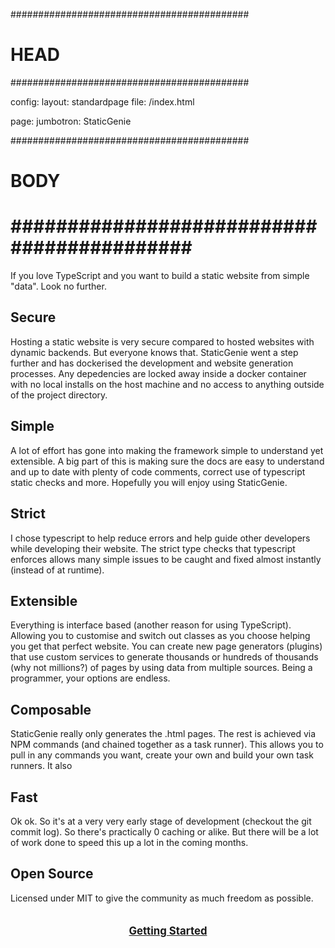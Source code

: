 ###########################################
# HEAD
###########################################

config: 
  layout: standardpage
  file: /index.html
  
page: 
  jumbotron: StaticGenie

###########################################
# BODY
###########################################
=====

If you love TypeScript and you want to build a static website from simple "data". Look no further.

## Secure

Hosting a static website is very secure compared to hosted websites with dynamic backends. But everyone knows that. StaticGenie went a step further and has dockerised the development and website generation processes. Any depedencies are locked away inside a docker container with no local installs on the host machine and no access to anything outside of the project directory.

## Simple

A lot of effort has gone into making the framework simple to understand yet extensible. A big part of this is making sure the docs are easy to understand and up to date with plenty of code comments, correct use of typescript static checks and more. Hopefully you will enjoy using StaticGenie.

## Strict

I chose typescript to help reduce errors and help guide other developers while developing their website. The strict type checks that typescript enforces allows many simple issues to be caught and fixed almost instantly (instead of at runtime).

## Extensible

Everything is interface based (another reason for using TypeScript). Allowing you to customise and switch out classes as you choose helping you get that perfect website. You can create new page generators (plugins) that use custom services to generate thousands or hundreds of thousands (why not millions?) of pages by using data from multiple sources. Being a programmer, your options are endless.

## Composable

StaticGenie really only generates the .html pages. The rest is achieved via NPM commands (and chained together as a task runner). This allows you to pull in any commands you want, create your own and build your own task runners. It also  

## Fast

Ok ok. So it's at a very very early stage of development (checkout the git commit log). So there's practically 0 caching or alike. But there will be a lot of work done to speed this up a lot in the coming months.

## Open Source

Licensed under MIT to give the community as much freedom as possible.

<a href='/docs/getting-started/installation.html' style="text-align:center;display:block;font-weight:bold;font-size:larger;padding:20px;">Getting Started</a>